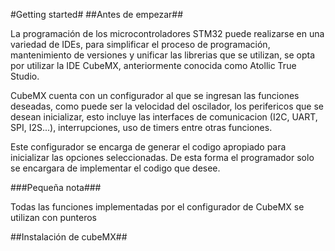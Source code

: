 #Getting started#
##Antes de empezar##

La programación de los microcontroladores STM32 puede realizarse en una variedad de IDEs, para simplificar el proceso de programación, mantenimiento de versiones y unificar las librerias que se utilizan, se opta por utilizar la IDE CubeMX, anteriormente conocida como Atollic True Studio. <br/>

CubeMX cuenta con un configurador al que se ingresan las funciones deseadas, como puede ser la velocidad del oscilador, los perifericos que se desean inicializar, esto incluye las interfaces de comunicacion (I2C, UART, SPI, I2S...), interrupciones, uso de timers entre otras funciones. <br/>

Este configurador se encarga de generar el codigo apropiado para inicializar las opciones seleccionadas. De esta forma el programador solo se encargara de implementar el codigo que desee.

###Pequeña nota###

Todas las funciones implementadas por el configurador de CubeMX se utilizan con punteros

##Instalación de cubeMX##
